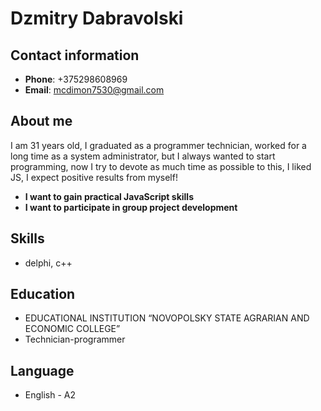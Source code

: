 # Dzmitry Dabravolski 

## Contact information

- **Phone**: +375298608969
- **Email**: mcdimon7530@gmail.com  

## About me

I am 31 years old, I graduated as a programmer technician, worked for a long time as a system administrator, but I always wanted to start programming, now I try to devote as much time as possible to this, I liked JS, I expect positive results from myself!

- **I want to gain practical JavaScript skills**
- **I want to participate in group project development**


## Skills

* delphi, c++

## Education

* EDUCATIONAL INSTITUTION “NOVOPOLSKY STATE AGRARIAN AND ECONOMIC COLLEGE”
* Technician-programmer

## Language

* English - A2
